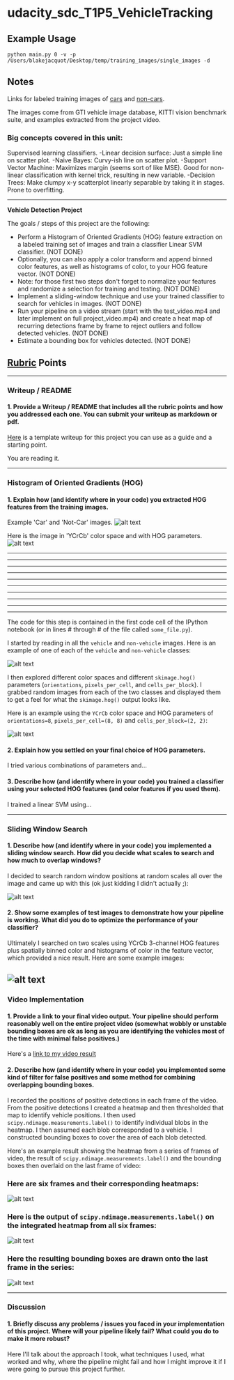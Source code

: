 # udacity_sdc_T1P5_VehicleTracking

## Example Usage

    python main.py 0 -v -p /Users/blakejacquot/Desktop/temp/training_images/single_images -d

## Notes

Links for labeled training images of
[cars](https://s3.amazonaws.com/udacity-sdc/Vehicle_Tracking/vehicles.zip) and
[non-cars](https://s3.amazonaws.com/udacity-sdc/Vehicle_Tracking/non-vehicles.zip).

The images come from GTI vehicle image database, KITTI vision benchmark suite, and examples
extracted from the project video.

### Big concepts covered in this unit:
Supervised learning classifiers.
-Linear decision surface: Just a simple line on scatter plot.
-Naive Bayes: Curvy-ish line on scatter plot.
-Support Vector Machine: Maximizes margin (seems sort of like MSE). Good for non-linear classification with kernel trick, resulting in new variable.
-Decision Trees: Make clumpy x-y scatterplot linearly separable by taking it in stages. Prone to overfitting.

---

**Vehicle Detection Project**

The goals / steps of this project are the following:

* Perform a Histogram of Oriented Gradients (HOG) feature extraction on a labeled training
set of images and train a classifier Linear SVM classifier. (NOT DONE)
* Optionally, you can also apply a color transform and append binned color features, as
well as histograms of color, to your HOG feature vector. (NOT DONE)
* Note: for those first two steps don't forget to normalize your features and randomize a
selection for training and testing. (NOT DONE)
* Implement a sliding-window technique and use your trained classifier to search for
vehicles in images. (NOT DONE)
* Run your pipeline on a video stream (start with the test_video.mp4 and later implement
on full project_video.mp4) and create a heat map of recurring detections frame by frame to
reject outliers and follow detected vehicles. (NOT DONE)
* Estimate a bounding box for vehicles detected. (NOT DONE)

[//]: # (Image References)
[image1]: ./examples/car_not_car.png
[image2]: ./examples/HOG_example.jpg
[image3]: ./examples/sliding_windows.jpg
[image4]: ./examples/sliding_window.jpg
[image5]: ./examples/bboxes_and_heat.png
[image6]: ./examples/labels_map.png
[image7]: ./examples/output_bboxes.png
[video1]: ./project_video.mp4
[im1]: ./output_images/car_not_car.png
[im2]: ./output_images/car_features.png


## [Rubric](https://review.udacity.com/#!/rubrics/513/view) Points

---
### Writeup / README

#### 1. Provide a Writeup / README that includes all the rubric points and how you addressed each one.  You can submit your writeup as markdown or pdf.
[Here](https://github.com/udacity/CarND-Vehicle-Detection/blob/master/writeup_template.md)
is a template writeup for this project you can use as a guide and a starting point.

You are reading it.

---

### Histogram of Oriented Gradients (HOG)

#### 1. Explain how (and identify where in your code) you extracted HOG features from the training images.

Example 'Car' and 'Not-Car' images.
![alt text][im1]

Here is the image in 'YCrCb' color space and with HOG parameters.
![alt text][im2]


****
****
****
****
****
****
****
****
****
****





The code for this step is contained in the first code cell of the IPython notebook (or in lines # through # of the file called `some_file.py`).

I started by reading in all the `vehicle` and `non-vehicle` images.  Here is an example of one of each of the `vehicle` and `non-vehicle` classes:

![alt text][image1]

I then explored different color spaces and different `skimage.hog()` parameters (`orientations`, `pixels_per_cell`, and `cells_per_block`).  I grabbed random images from each of the two classes and displayed them to get a feel for what the `skimage.hog()` output looks like.

Here is an example using the `YCrCb` color space and HOG parameters of `orientations=8`, `pixels_per_cell=(8, 8)` and `cells_per_block=(2, 2)`:


![alt text][image2]


#### 2. Explain how you settled on your final choice of HOG parameters.

I tried various combinations of parameters and...

#### 3. Describe how (and identify where in your code) you trained a classifier using your selected HOG features (and color features if you used them).

I trained a linear SVM using...







---


### Sliding Window Search

#### 1. Describe how (and identify where in your code) you implemented a sliding window search.  How did you decide what scales to search and how much to overlap windows?

I decided to search random window positions at random scales all over the image and came up with this (ok just kidding I didn't actually ;):

![alt text][image3]

#### 2. Show some examples of test images to demonstrate how your pipeline is working.  What did you do to optimize the performance of your classifier?

Ultimately I searched on two scales using YCrCb 3-channel HOG features plus spatially binned color and histograms of color in the feature vector, which provided a nice result.  Here are some example images:

![alt text][image4]
---

### Video Implementation

#### 1. Provide a link to your final video output.  Your pipeline should perform reasonably well on the entire project video (somewhat wobbly or unstable bounding boxes are ok as long as you are identifying the vehicles most of the time with minimal false positives.)
Here's a [link to my video result](./project_video.mp4)


#### 2. Describe how (and identify where in your code) you implemented some kind of filter for false positives and some method for combining overlapping bounding boxes.

I recorded the positions of positive detections in each frame of the video.  From the positive detections I created a heatmap and then thresholded that map to identify vehicle positions.  I then used `scipy.ndimage.measurements.label()` to identify individual blobs in the heatmap.  I then assumed each blob corresponded to a vehicle.  I constructed bounding boxes to cover the area of each blob detected.

Here's an example result showing the heatmap from a series of frames of video, the result of `scipy.ndimage.measurements.label()` and the bounding boxes then overlaid on the last frame of video:

### Here are six frames and their corresponding heatmaps:

![alt text][image5]

### Here is the output of `scipy.ndimage.measurements.label()` on the integrated heatmap from all six frames:
![alt text][image6]

### Here the resulting bounding boxes are drawn onto the last frame in the series:
![alt text][image7]



---

### Discussion

#### 1. Briefly discuss any problems / issues you faced in your implementation of this project.  Where will your pipeline likely fail?  What could you do to make it more robust?

Here I'll talk about the approach I took, what techniques I used, what worked and why, where the pipeline might fail and how I might improve it if I were going to pursue this project further.

